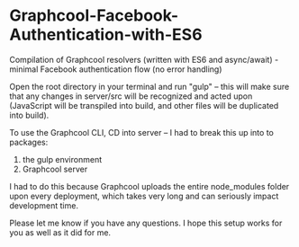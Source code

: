 # Graphcool-Facebook-Authentication-with-ES6
Compilation of Graphcool resolvers (written with ES6 and async/await) - minimal Facebook authentication flow (no error handling)

Open the root directory in your terminal and run "gulp" – this will make sure that any changes in server/src will be recognized and acted upon (JavaScript will be transpiled into build, and other files will be duplicated into build).

To use the Graphcool CLI, CD into server – I had to break this up into to packages:
  1) the gulp environment
  2) Graphcool server

I had to do this because Graphcool uploads the entire node_modules folder upon every deployment, which takes very long and can seriously impact development time.

Please let me know if you have any questions. I hope this setup works for you as well as it did for me.
